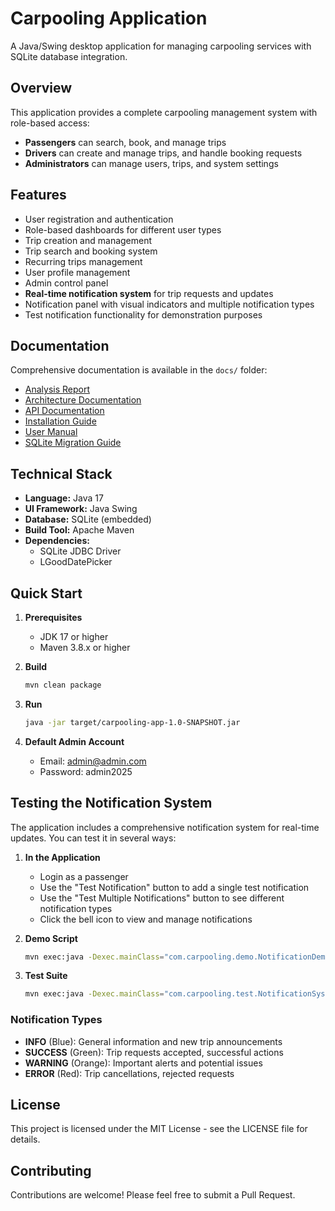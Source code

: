# Carpooling Application

A Java/Swing desktop application for managing carpooling services with SQLite database integration.

## Overview

This application provides a complete carpooling management system with role-based access:
- **Passengers** can search, book, and manage trips
- **Drivers** can create and manage trips, and handle booking requests
- **Administrators** can manage users, trips, and system settings

## Features

- User registration and authentication
- Role-based dashboards for different user types
- Trip creation and management
- Trip search and booking system
- Recurring trips management
- User profile management
- Admin control panel
- **Real-time notification system** for trip requests and updates
- Notification panel with visual indicators and multiple notification types
- Test notification functionality for demonstration purposes

## Documentation

Comprehensive documentation is available in the `docs/` folder:
- [Analysis Report](docs/analysis-report.md)
- [Architecture Documentation](docs/architecture.md)
- [API Documentation](docs/api-documentation.md)
- [Installation Guide](docs/installation-guide.md)
- [User Manual](docs/user-manual.md)
- [SQLite Migration Guide](docs/sqlite-migration-guide.md)

## Technical Stack

- **Language:** Java 17
- **UI Framework:** Java Swing
- **Database:** SQLite (embedded)
- **Build Tool:** Apache Maven
- **Dependencies:**
  - SQLite JDBC Driver
  - LGoodDatePicker

## Quick Start

1. **Prerequisites**
   - JDK 17 or higher
   - Maven 3.8.x or higher

2. **Build**
   ```bash
   mvn clean package
   ```

3. **Run**
   ```bash
   java -jar target/carpooling-app-1.0-SNAPSHOT.jar
   ```

4. **Default Admin Account**
   - Email: admin@admin.com
   - Password: admin2025

## Testing the Notification System

The application includes a comprehensive notification system for real-time updates. You can test it in several ways:

1. **In the Application**
   - Login as a passenger
   - Use the "Test Notification" button to add a single test notification
   - Use the "Test Multiple Notifications" button to see different notification types
   - Click the bell icon to view and manage notifications

2. **Demo Script**
   ```bash
   mvn exec:java -Dexec.mainClass="com.carpooling.demo.NotificationDemo"
   ```

3. **Test Suite**
   ```bash
   mvn exec:java -Dexec.mainClass="com.carpooling.test.NotificationSystemTest"
   ```

### Notification Types
- **INFO** (Blue): General information and new trip announcements
- **SUCCESS** (Green): Trip requests accepted, successful actions
- **WARNING** (Orange): Important alerts and potential issues
- **ERROR** (Red): Trip cancellations, rejected requests

## License

This project is licensed under the MIT License - see the LICENSE file for details.

## Contributing

Contributions are welcome! Please feel free to submit a Pull Request.
